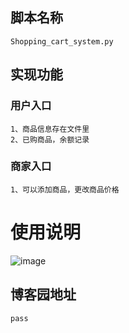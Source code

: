 ## 脚本名称
    Shopping_cart_system.py
## 实现功能
### 用户入口
    1、商品信息存在文件里
    2、已购商品，余额记录
### 商家入口
    1、可以添加商品，更改商品价格
    
# 使用说明
![image](../image/使用说明.gif)
## 博客园地址
    pass
